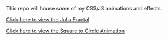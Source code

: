 This repo will house some of my CSS/JS animations and effects.

[Click here to view the Julia Fractal](https://jsfiddle.net/6nqaLkv7/)

[Click here to view the Square to Circle Animation](https://codepen.io/vaughnanton/pen/OxrRMJ)
